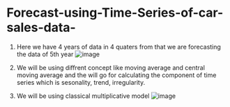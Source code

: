 # Forecast-using-Time-Series-of-car-sales-data-

1) Here we have 4 years of  data in 4 quaters from that we are forecasting the data of 5th year ![image](https://user-images.githubusercontent.com/56670082/159497626-a1d51bb9-6d15-4173-a932-9fd9c86dea91.png)

2) We will be using diffrent concept like moving average and central moving average and the will go for calculating the component of time series which is sesonality, trend, irregularity. 

3) We will be using classical multiplicative model 
![image](https://user-images.githubusercontent.com/56670082/159498034-7e814639-48a8-4e11-9de9-08de9ae22904.png)
